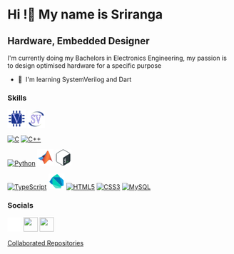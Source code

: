 Hi !👋 My name is Sriranga
=====================================================================================================================================

Hardware, Embedded Designer
------------------------------------

I'm currently doing my Bachelors in Electronics Engineering, my passion is to design optimised hardware for a specific purpose

* 🧠  I'm learning SystemVerilog and Dart

### Skills

<p align="left">
<a href="https://www.xilinx.com/" target="_blank" rel="noreferrer"><img src="https://github.com/vscode-icons/vscode-icons/raw/master/icons/file_type_verilog.svg" width="41" height="41" alt="Verilog" /></a>
<a href="https://www.xilinx.com/" target="_blank" rel="noreferrer"><img src="https://github.com/vscode-icons/vscode-icons/raw/master/icons/file_type_systemverilog.svg" width="39" height="39" alt="SystemVerilog" /></a>
  
<a href="https://docs.microsoft.com/en-us/cpp/?view=msvc-170" target="_blank" rel="noreferrer"><img src="https://raw.githubusercontent.com/danielcranney/readme-generator/main/public/icons/skills/c-colored.svg" width="36" height="36" alt="C" /></a>
<a href="https://docs.microsoft.com/en-us/cpp/?view=msvc-170" target="_blank" rel="noreferrer"><img src="https://raw.githubusercontent.com/danielcranney/readme-generator/main/public/icons/skills/cplusplus-colored.svg" width="36" height="36" alt="C++" /></a>
  
<a href="https://www.python.org/" target="_blank" rel="noreferrer"><img src="https://raw.githubusercontent.com/danielcranney/readme-generator/main/public/icons/skills/python-colored.svg" width="35" height="35" alt="Python" /></a>
<a href="https://www.mathworks.com/products/matlab.html" target="_blank" rel="noreferrer"><img src="https://github.com/vscode-icons/vscode-icons/raw/master/icons/file_type_matlab.svg" width="37" height="37" alt="MATLAB" /></a>
<a href="https://www.gnu.org/software/bash/" target="_blank" rel="noreferrer"><img src="https://github.com/Eloquencere/Eloquencere/blob/main/Icons/bash-icon.svg" width="36" height="36" alt="Bash" /></a>

<a href="https://www.typescriptlang.org/" target="_blank" rel="noreferrer"><img src="https://raw.githubusercontent.com/danielcranney/readme-generator/main/public/icons/skills/typescript-colored.svg" width="36" height="36" alt="TypeScript" /></a>
<a href="https://dart.dev/" target="_blank" rel="noreferrer"><img src="https://github.com/vscode-icons/vscode-icons/raw/master/icons/file_type_dartlang.svg" width="36" height="36" alt="Dart" /></a>
<a href="https://developer.mozilla.org/en-US/docs/Glossary/HTML5" target="_blank" rel="noreferrer"><img src="https://raw.githubusercontent.com/danielcranney/readme-generator/main/public/icons/skills/html5-colored.svg" width="36" height="36" alt="HTML5" /></a>
<a href="https://www.w3.org/TR/CSS/#css" target="_blank" rel="noreferrer"><img src="https://raw.githubusercontent.com/danielcranney/readme-generator/main/public/icons/skills/css3-colored.svg" width="36" height="36" alt="CSS3" /></a>
<a href="https://www.mysql.com/" target="_blank" rel="noreferrer"><img src="https://raw.githubusercontent.com/danielcranney/readme-generator/main/public/icons/skills/mysql-colored.svg" width="36" height="36" alt="MySQL" /></a>

</p>

### Socials

<p align="left"> <a href="https://www.github.com/Eloquencere" target="_blank" rel="noreferrer"><img src="https://github.com/Eloquencere/Eloquencere/blob/main/Icons/github-mark-white.svg" width="32" height="32" /></a> <a href="https://www.stackoverflow.com/users/20164314/eloquencer" target="_blank" rel="noreferrer"><img src="https://raw.githubusercontent.com/danielcranney/readme-generator/main/public/icons/socials/stackoverflow.svg" width="32" height="32" /></a> <a href="https://www.linkedin.com/in/srirangarajan-t-m/" target="_blank" rel="noreferrer"><img src="https://raw.githubusercontent.com/danielcranney/readme-generator/main/public/icons/socials/linkedin.svg" width="32" height="32" /></a></p>

[Collaborated Repositories](https://github.com/stars/Eloquencere/lists/collaborated-repositories)

